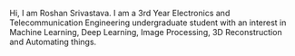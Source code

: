 Hi, I am Roshan Srivastava. I am a 3rd Year Electronics and Telecommunication Engineering undergraduate student with an interest in Machine Learning, Deep Learning, Image Processing, 3D Reconstruction and Automating things.

<!--
<a href="https://github.com/anuraghazra/github-readme-stats">
  <img align="center" src="https://github-readme-stats.vercel.app/api?username=CaptRosh&show_icons=true&count_private=true&title_color=73d2b8&text_color=000000&icon_color=e29578&bg_color=00000&custom_title=This year in code "/>
</a>
<a href="https://github.com/anuraghazra/github-readme-stats">
  <img align="center" src="https://github-readme-stats.anuraghazra1.vercel.app/api/top-langs/?username=CaptRosh&layout=compact&title_color=73d2b8&text_color=000000&icon_color=e29578&bg_color=00000&custom_title=I have experience in: "/>
</a>

<!--<a href="https://github.com/anuraghazra/github-readme-stats">
  <img align="center" src="https://github-readme-stats.vercel.app/api?username=CaptRosh&show_icons=true&count_private=true&title_color=0e5679&text_color=cdc6c6&icon_color=943661&bg_color=0d0c0c&custom_title=My stats "/>
</a>
-->
